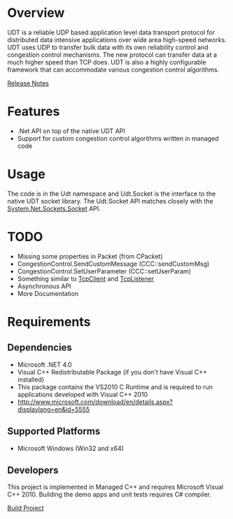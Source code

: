 # Overview

UDT is a reliable UDP based application level data transport protocol for
distributed data intensive applications over wide area high-speed networks.
UDT uses UDP to transfer bulk data with its own reliability control and
congestion control mechanisms. The new protocol can transfer data at a much
higher speed than TCP does. UDT is also a highly configurable framework that
can accommodate various congestion control algorithms.

[Release Notes](//github.com/dump247/udt-net/wiki/Release-Notes)

# Features

* .Net API on top of the native UDT API
* Support for custom congestion control algorithms written in managed code

# Usage

The code is in the Udt namespace and Udt.Socket is the interface to the native
UDT socket library. The Udt.Socket API matches closely with the
[System.Net.Sockets.Socket](http://msdn.microsoft.com/en-us/library/system.net.sockets.socket.aspx)
API.

# TODO

* Missing some properties in Packet (from CPacket)
* CongestionControl.SendCustomMessage (CCC::sendCustomMsg)
* CongestionControl.SetUserParameter (CCC::setUserParam)
* Something similar to [TcpClient](http://msdn.microsoft.com/en-us/library/system.net.sockets.tcpclient.aspx) and [TcpListener](http://msdn.microsoft.com/en-us/library/system.net.sockets.tcplistener.aspx)
* Asynchronous API
* More Documentation

# Requirements

## Dependencies
* Microsoft .NET 4.0
* Visual C++ Redistributable Package (if you don't have Visual C++ installed)
 * This package contains the VS2010 C Runtime and is required to run applications developed with Visual C++ 2010
 * http://www.microsoft.com/download/en/details.aspx?displaylang=en&id=5555

## Supported Platforms
* Microsoft Windows (Win32 and x64)

## Developers

This project is implemented in Managed C++ and requires Microsoft Visual C++
2010. Building the demo apps and unit tests requires C# compiler.

[Build Project](//github.com/dump247/udt-net/wiki/Setup-Development-Environment)
